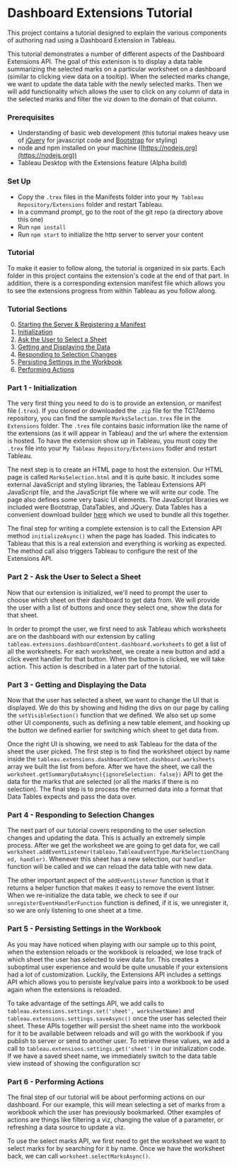# Dashboard Extensions Tutorial

This project contains a tutorial designed to explain the various components of authoring nad using a Dashboard Extension in Tableau.

This tutorial demonstrates a number of different aspects of the Dashboard Extensions API. The goal of this extenison is to display a data table summarizing the selected marks on a particular worksheet on a dashboard (similar to clicking view data on a tooltip). When the selected marks change, we want to update the data table with the newly selected marks. Then we will add functionality which allows the user to click on any column of data in the selected marks and filter the viz down to the domain of that column.

### Prerequisites

- Understanding of basic web development (this tutorial makes heavy use of [jQuery](https://jquery.com/) for javascript code and [Bootstrap](http://getbootstrap.com/) for styling)
- node and npm installed on your machine ([https://nodejs.org](https://nodejs.org))
- Tableau Desktop with the Extensions feature (Alpha build)

### Set Up

- Copy the `.trex` files in the Manifests folder into your `My Tableau Repository/Extensions` folder and restart Tableau.
- In a command prompt, go to the root of the git repo (a directory above this one)
- Run `npm install`
- Run `npm start` to initialize the http server to server your content

### Tutorial

To make it easier to follow along, the tutorial is organized in six parts. Each folder in this project contains the extension's code at the end of that part. In addition, there is a corresponding extension manifest file which allows you to see the extensions progress from within Tableau as you follow along.

### Tutorial Sections

0. [Starting the Server & Registering a Manifest](./Part_0/readme.md)
1. [Initialization](./Part_1/readme.md)
2. [Ask the User to Select a Sheet](./Part_2/readme.md)
3. [Getting and Displaying the Data](./Part_3/readme.md)
4. [Responding to Selection Changes](./Part_4/readme.md)
5. [Persisting Settings in the Workbook](./Part_5/readme.md)
6. [Performing Actions](./Part_6/readme.md)

### Part 1 - Initialization

The very first thing you need to do is to provide an extension, or manifest file (`.trex`). If you cloned or downloaded the `.zip` file for the TC17demo repository, you can find the sample `MarksSelection.trex` file in the `Extensions` folder. The `.trex` file contains basic information like the name of the extensions (as it will appear in Tableau) and the url where the extension is hosted. To have the extension show up in Tableau, you must copy the `.trex` file into your `My Tableau Repository/Extensions` fodler and restart Tableau.  

The next step is to create an HTML page to host the extension. Our HTML page is called `MarksSelection.html` and it is quite basic. It includes some external JavaScript and styling libraries, the Tableau Extensions API JavaScript file, and the JavaScript file where we will write our code. The page also defines some very basic UI elements. The JavaScript libraries we included were Bootstrap, DataTables, and JQuery. Data Tables has a convenient download builder [here](https://datatables.net/download/) which we used to bundle all this together.

The final step for writing a complete extension is to call the Extension API method `initializeAsync()` when the page has loaded. This indicates to Tableau that this is a real extension and everything is working as expected. The method call also triggers Tableau to configure the rest of the Extensions API.

### Part 2 - Ask the User to Select a Sheet

Now that our extension is initialized, we'll need to prompt the user to choose which sheet on their dashboard to get data from. We will provide the user with a list of buttons and once they select one, show the data for that sheet.

In order to prompt the user, we first need to ask Tableau which worksheets are on the dashboard with our extension by calling `tableau.extensions.dashboardContent.dashboard.worksheets` to get a list of all the worksheets. For each worksheet, we create a new button and add a click event handler for that button. When the button is clicked, we will take action. This action is described in a later part of the tutorial.

### Part 3 - Getting and Displaying the Data

Now that the user has selected a sheet, we want to change the UI that is displayed. We do this by showing and hiding the divs on our page by calling the `setVisibleSection()` function that we defined. We also set up some other UI components, such as defining a new table element, and hooking up the button we defined earlier for switching which sheet to get data from.

Once the right UI is showing, we need to ask Tableau for the data of the sheet the user picked. The first step is to find the worksheet object by name inside the `tableau.extensions.dashboardContent.dashboard.worksheets` array we built the list from before. After we have the sheet, we call the `worksheet.getSummaryDataAsync({ignoreSelection: false})` API to get the data for the marks that are selected (or all the marks if there is no selection). The final step is to process the returned data into a format that Data Tables expects and pass the data over.

### Part 4 - Responding to Selection Changes

The next part of our tutorial covers responding to the user selection changes and updating the data. This is actually an extremely simple process. After we get the worksheet we are going to get data for, we call `worksheet.addEventListener(tableau.TableauEventType.MarkSelectionChanged, handler)`. Whenever this sheet has a new selection, our `handler` function will be called and we can reload the data table with new data.

The other important aspect of the `addEventListener` function is that it returns a helper function that makes it easy to remove the event listner. When we re-initialize the data table, we check to see if our `unregisterEventHandlerFunction` function is defined, if it is, we unregister it, so we are only listening to one sheet at a time.


### Part 5 - Persisting Settings in the Workbook

As you may have noticed when playing with our sample up to this point, when the extension reloads or the workbook is reloaded, we lose track of which sheet the user has selected to view data for. This creates a suboptimal user experience and would be quite unusable if your extensions had a lot of customization. Luckily, the Extensions API includes a settings API which allows you to persiste key/value pairs into a workbook to be used again when the extensions is reloaded.

To take advantage of the settings API, we add calls to `tableau.extensions.settings.set('sheet', worksheetName)` and `tableau.extensions.settings.saveAsync()` once the user has selected their sheet. These APIs together will persist the sheet name into the workbook for it to be available between reloads and will go with the workbook if you publish to server or send to another user. To retrieve these values, we add a call to `tableau.extensions.settings.get('sheet')` in our initialization code. If we have a saved sheet name, we immediately switch to the data table view instead of showing the configuration scr

### Part 6 - Performing Actions

The final step of our tutorial will be about performing actions on our dashboard. For our example, this will mean selecting a set of marks from a workbook which the user has previously bookmarked. Other examples of actions are things like filtering a viz, changing the value of a parameter, or refreshing a data source to update a viz.

To use the select marks API, we first need to get the worksheet we want to select marks for by searching for it by name. Once we have the worksheet back, we can call `worksheet.selectMarksAsync()`.
